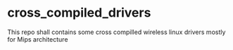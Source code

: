 # cross_compiled_drivers
This repo shall contains some cross compilled wireless linux drivers mostly for Mips architecture
